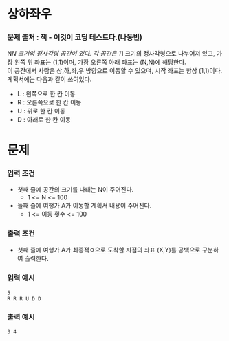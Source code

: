 # 상하좌우
### 문제 출처 : 책 - 이것이 코딩 테스트다.(나동빈)
N*N 크기의 정사각형 공간이 있다. 각 공간은 1*1 크기의 정사각형으로 나누어져 있고, 가장 왼쪽 위 좌표는 (1,1)이며, 가장 오른쪽 아래 좌표는 (N,N)에 해당한다.  
이 공간에서 사람은 상,하,좌,우 방향으로 이동할 수 있으며, 시작 좌표는 항상 (1,1)이다.  
계획서에는 다음과 같이 쓰여있다.
- L : 왼쪽으로 한 칸 이동
- R : 오른쪽으로 한 칸 이동
- U : 위로 한 칸 이동
- D : 아래로 한 칸 이동
# 문제
### 입력 조건
- 첫째 줄에 공간의 크기를 나태는 N이 주어진다.
    - 1 <= N <= 100
- 둘째 줄에 여행가 A가 이동할 계획서 내용이 주어진다.
    - 1 <= 이동 횟수 <= 100
### 출력 조건
- 첫째 줄에 여행가 A가 최종적ㅇ으로 도착할 지점의 좌표 (X,Y)를 공백으로 구분하여 출력한다.
### 입력 예시
```
5
R R R U D D
```
### 출력 예시
```
3 4
```
